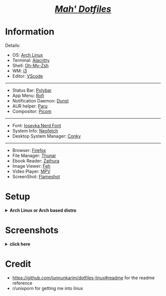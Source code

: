 <h1 align="center"><i><u>Mah' Dotfiles</u></i></h1>

# Information
Details:
- OS: [Arch Linux](https://archlinux.org/)
- Terminal: [Alacritty](https://github.com/alacritty/alacritty)
- Shell: [Oh-My-Zsh](https://ohmyz.sh/)
- WM: [i3](https://i3wm.org/)
- Editor: [VScode](https://github.com/microsoft/vscode)
---
- Status Bar: [Polybar](https://github.com/polybar/polybar)
- App Menu: [Rofi](https://github.com/davatorium/rofi)
- Notification Daemon: [Dunst](https://github.com/dunst-project/dunst)
- AUR helper: [Paru](https://github.com/Morganamilo/paru)
- Compositor: [Picom](https://github.com/yshui/picom)
---
- Font: [Iosevka Nerd Font](https://www.nerdfonts.com/)
- System Info: [Neofetch](https://github.com/dylanaraps/neofetch)
- Desktop System Manager: [Conky](https://github.com/brndnmtthws/conky)
---
- Browser: [Firefox](https://github.com/mozilla/)
- File Manager: [Thunar](https://docs.xfce.org/xfce/thunar/start)
- Ebook Reader: [Zathura](https://github.com/pwmt/zathura)
- Image Viewer: [Feh](https://github.com/derf/feh)
- Video Player: [MPV](https://github.com/mpv-player/mpv)
- ScreenShot: [Flameshot](https://github.com/flameshot-org/flameshot)

# Setup 

<details>
<summary><b>Arch Linux or Arch based distro</b></summary>

### Mandatory Steps

> __WARNING!!! Always backup your dotfiles from your home directory.__

- Clone this repo to your preferred directory and cd into it - ```git clone https://github.com/DvorakDwarf/dotfiles.git```

- Install all the pacman stuff
	- ```sudo pacman -S base-devel coreutils xorg feh ttf-iosevka-nerd i3 xorg-xinit zsh lxappearance flameshot polybar rofi dunst picom mpv thunar thunar-archive-plugin conky feh```
- Install my recommended programs
	- ```sudo pacman -S neofetch zathura firefox qview discord steam vtop```
- Install paru (AUR helper)
	- ```git clone https://aur.archlinux.org/paru.git```
	- ```cd paru```
	- ```makepkg -si```
- Install AUR packages
	- ```paru -S zscroll-git betterdiscordctl visual-studio-code-bin graphite-gtk-theme oh-my-zsh-git ```
- Install zsh plugins
	-```git clone https://github.com/zsh-users/zsh-autosuggestions ~/.oh-my-zsh/custom/plugins/zsh-autosuggestions``` 
	-```git clone https://github.com/zsh-users/zsh-syntax-highlighting.git ~/.oh-my-zsh/custom/plugins/zsh-syntax-highlighting```
- Change shell to zsh 
	-```sudo chsh $USER -s /bin/zsh```
- Copy necessary configs from the repo
- Install BetterDiscord
	- betterdiscordctl install
	- For themes, install ```Dark+, Float, and Discord 11```
	- For the green look, edit Dark+ and change the colors to:
	![2022-11-18_09-12_1](https://user-images.githubusercontent.com/96934612/203893338-76bcff8f-74cd-4cc3-b4d0-76cb80097f6b.jpg)
- Install spicetify
	- Install the marketplace
	- The theme I used was ```onepunch```
- Open ```$HOME/.config/i3/config``` in a text editor and modify the keybindings to your needs
- use lxappearence to set the theme. I use Graphite-green-dark. It should have been installed on the AUR stage
- vscode theme I use is [Gruvbox-ish](https://marketplace.visualstudio.com/items?itemName=GracefulPotato.gruvbox-ish)
- DM me on discord if you are having issues
</details>
	
# Screenshots

<details>
<summary><b>click here</b></summary>

![2022-10-27_19-21](https://user-images.githubusercontent.com/96934612/203892835-8a63a7b7-8534-4aaf-8f1e-6ad869b593e2.jpg)
	
![2022-11-17_15-30](https://user-images.githubusercontent.com/96934612/203892838-1f7e51eb-598a-4874-b18b-5314a48c248f.jpg)


</details>

# Credit
- https://github.com/junnunkarim/dotfiles-linux#readme for the readme reference
- r/unixporn for getting me into linux
